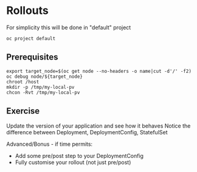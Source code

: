 # Rollouts

For simplicity this will be done in "default" project
```
oc project default
```

## Prerequisites
```
export target_node=$(oc get node --no-headers -o name|cut -d'/' -f2)
oc debug node/${target_node}
chroot /host
mkdir -p /tmp/my-local-pv
chcon -Rvt /tmp/my-local-pv
```

##  Exercise

Update the version of your application and see how it behaves
Notice the difference between Deployment, DeploymentConfig, StatefulSet

Advanced/Bonus - if time permits:
- Add some pre/post step to your DeploymentConfig
- Fully customise your rollout (not just pre/post)
